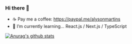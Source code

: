 ### Hi there 👋


- ☕ Pay me a coffee: https://paypal.me/alysonmartins
- 🌱 I’m currently learning... React.js / Next.js / TypeScript

<!--
**alysonmartins/alysonmartins** is a ✨ _special_ ✨ repository because its `README.md` (this file) appears on your GitHub profile.

Here are some ideas to get you started:

- 🔭 I’m currently working on ...

- 👯 I’m looking to collaborate on ...
- 🤔 I’m looking for help with ...
- 💬 Ask me about ...
- 📫 How to reach me: ...
- 😄 Pronouns: ...
- ⚡ Fun fact: ...
-->


[![Anurag's github stats](https://github-readme-stats.vercel.app/api?username=alysonmartins)](#)
